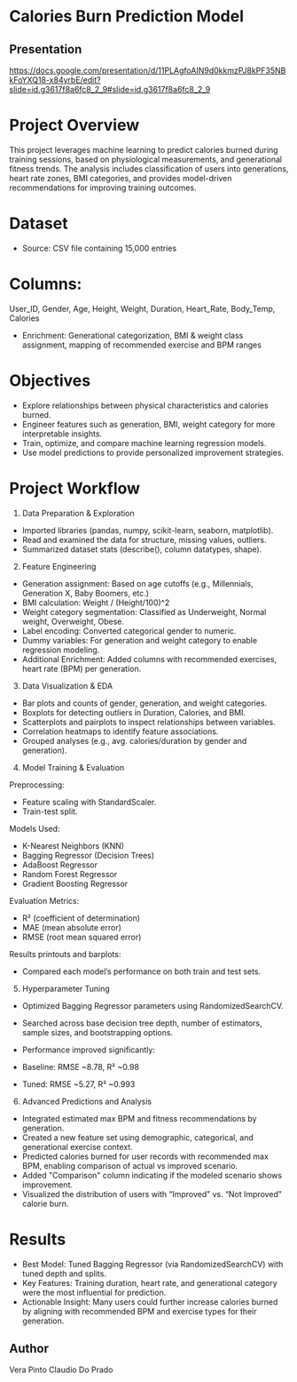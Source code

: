 # Calories Burn Prediction Model

## Presentation
https://docs.google.com/presentation/d/11PLAgfoAIN9d0kkmzPJ8kPF35NBkFoYXQ18-x84yrbE/edit?slide=id.g3617f8a6fc8_2_9#slide=id.g3617f8a6fc8_2_9
   
# Project Overview
This project leverages machine learning to predict calories burned during training sessions, based on physiological measurements, and generational fitness trends. The analysis includes classification of users into generations, heart rate zones, BMI categories, and provides model-driven recommendations for improving training outcomes.

# Dataset
* Source: CSV file containing 15,000 entries

# Columns:  
User_ID, Gender, Age, Height, Weight, Duration, Heart_Rate, Body_Temp, Calories

* Enrichment: Generational categorization, BMI & weight class assignment, mapping of recommended exercise and BPM ranges

# Objectives
* Explore relationships between physical characteristics and calories burned.
* Engineer features such as generation, BMI, weight category for more interpretable insights.
* Train, optimize, and compare machine learning regression models.
* Use model predictions to provide personalized improvement strategies.

# Project Workflow

1. Data Preparation & Exploration

* Imported libraries (pandas, numpy, scikit-learn, seaborn, matplotlib).
* Read and examined the data for structure, missing values, outliers.
* Summarized dataset stats (describe(), column datatypes, shape).

2. Feature Engineering

* Generation assignment: Based on age cutoffs (e.g., Millennials, Generation X, Baby Boomers, etc.)
* BMI calculation: Weight / (Height/100)^2
* Weight category segmentation: Classified as Underweight, Normal weight, Overweight, Obese.
* Label encoding: Converted categorical gender to numeric.
* Dummy variables: For generation and weight category to enable regression modeling.
* Additional Enrichment: Added columns with recommended exercises, heart rate (BPM) per generation.


3. Data Visualization & EDA

* Bar plots and counts of gender, generation, and weight categories.
* Boxplots for detecting outliers in Duration, Calories, and BMI.
* Scatterplots and pairplots to inspect relationships between variables.
* Correlation heatmaps to identify feature associations.
* Grouped analyses (e.g., avg. calories/duration by gender and generation).

4. Model Training & Evaluation
   
Preprocessing:
* Feature scaling with StandardScaler.
* Train-test split.

Models Used:
* K-Nearest Neighbors (KNN)
* Bagging Regressor (Decision Trees)
* AdaBoost Regressor
* Random Forest Regressor
* Gradient Boosting Regressor

Evaluation Metrics:
* R² (coefficient of determination)
* MAE (mean absolute error)
* RMSE (root mean squared error)

Results printouts and barplots:
* Compared each model’s performance on both train and test sets.

5. Hyperparameter Tuning
    
* Optimized Bagging Regressor parameters using RandomizedSearchCV.
* Searched across base decision tree depth, number of estimators, sample sizes, and bootstrapping options.

* Performance improved significantly:
*  Baseline: RMSE ~8.78, R² ~0.98
* Tuned: RMSE ~5.27, R² ~0.993
  
6. Advanced Predictions and Analysis
   
* Integrated estimated max BPM and fitness recommendations by generation.
* Created a new feature set using demographic, categorical, and generational exercise context.
* Predicted calories burned for user records with recommended max BPM, enabling comparison of actual vs improved scenario.
* Added "Comparison" column indicating if the modeled scenario shows improvement.
* Visualized the distribution of users with “Improved” vs. “Not Improved” calorie burn.

# Results
* Best Model: Tuned Bagging Regressor (via RandomizedSearchCV) with tuned depth and splits.
* Key Features: Training duration, heart rate, and generational category were the most influential for prediction.
* Actionable Insight: Many users could further increase calories burned by aligning with recommended BPM and exercise types for their generation.

## Author
Vera Pinto  Claudio Do Prado

